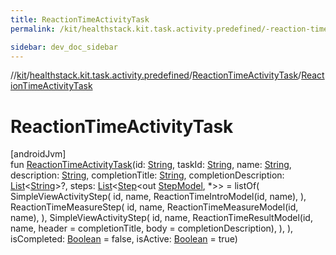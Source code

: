 ```yaml
---
title: ReactionTimeActivityTask
permalink: /kit/healthstack.kit.task.activity.predefined/-reaction-time-activity-task/-reaction-time-activity-task.html

sidebar: dev_doc_sidebar
---
```

//[kit](../../../kit.html)/[healthstack.kit.task.activity.predefined](../index.html)/[ReactionTimeActivityTask](index.html)/[ReactionTimeActivityTask](-reaction-time-activity-task.html)



# ReactionTimeActivityTask



[androidJvm]\
fun [ReactionTimeActivityTask](-reaction-time-activity-task.html)(id: [String](https://kotlinlang.org/api/latest/jvm/stdlib/kotlin/-string/index.html), taskId: [String](https://kotlinlang.org/api/latest/jvm/stdlib/kotlin/-string/index.html), name: [String](https://kotlinlang.org/api/latest/jvm/stdlib/kotlin/-string/index.html), description: [String](https://kotlinlang.org/api/latest/jvm/stdlib/kotlin/-string/index.html), completionTitle: [String](https://kotlinlang.org/api/latest/jvm/stdlib/kotlin/-string/index.html), completionDescription: [List](https://kotlinlang.org/api/latest/jvm/stdlib/kotlin.collections/-list/index.html)&lt;[String](https://kotlinlang.org/api/latest/jvm/stdlib/kotlin/-string/index.html)&gt;?, steps: [List](https://kotlinlang.org/api/latest/jvm/stdlib/kotlin.collections/-list/index.html)&lt;[Step](../../healthstack.kit.task.base/-step/index.html)&lt;out [StepModel](../../healthstack.kit.task.base/-step-model/index.html), *&gt;&gt; = listOf(
        SimpleViewActivityStep(
            id, name, ReactionTimeIntroModel(id, name),
        ),
        ReactionTimeMeasureStep(
            id, name, ReactionTimeMeasureModel(id, name),
        ),
        SimpleViewActivityStep(
            id, name, ReactionTimeResultModel(id, name, header = completionTitle, body = completionDescription),
        ),
    ), isCompleted: [Boolean](https://kotlinlang.org/api/latest/jvm/stdlib/kotlin/-boolean/index.html) = false, isActive: [Boolean](https://kotlinlang.org/api/latest/jvm/stdlib/kotlin/-boolean/index.html) = true)




